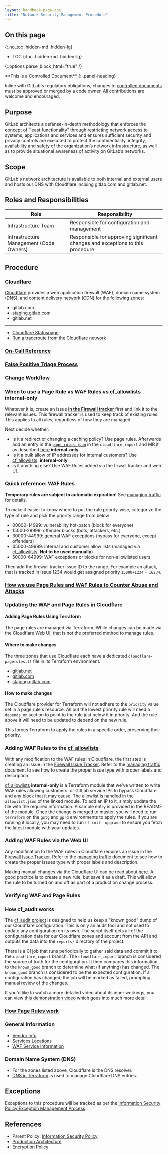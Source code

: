 ```yaml
---
layout: handbook-page-toc
title: "Network Security Management Procedure"
---
```


## On this page
{:.no_toc .hidden-md .hidden-lg}

- TOC
{:toc .hidden-md .hidden-lg}

{::options parse_block_html="true" /}

<div class="panel panel-gitlab-orange">
**This is a Controlled Document**
{: .panel-heading}
<div class="panel-body">

Inline with GitLab's regulatory obligations, changes to [controlled documents](https://about.gitlab.com/handbook/security/controlled-document-procedure.html) must be approved or merged by a code owner. All contributions are welcome and encouraged.

</div>
</div>

## Purpose

GitLab architects a defense-in-depth methodology that enforces the concept of “least functionality” through restricting network access to systems, applications and services and ensures sufficient security and privacy controls are executed to protect the confidentiality, integrity, availability and safety of the organization’s network infrastructure, as well as to provide situational awareness of activity on GitLab’s networks.

## Scope

GitLab's network architecture is available to both internal and external users and hosts our DNS with Cloudflare incluing gitlab.com and gitlab.net.

## Roles and Responsibilities

| Role  | Responsibility |
|-----------|-----------|
| Infrastructure Team | Responsible for configuration and management |
| Infrastructure Management (Code Owners) | Responsible for approving significant changes and exceptions to this procedure |

## Procedure

### Cloudflare

[Cloudflare](https://cloudflare.com) provides a web application firewall (WAF), domain name system
(DNS), and content delivery network (CDN) for the following zones:
 
- gitlab.com
- staging.gitlab.com
- gitlab.net
 
---
 
- [Cloudflare Statuspage](https://www.cloudflarestatus.com/)
- [Run a traceroute from the Cloudflare network](https://ops.gitlab.net/gitlab-com/gl-infra/cloudflare-traceroute)
 
### [On-Call Reference](https://gitlab.com/gitlab-com/runbooks/-/blob/master/docs/cloudflare/oncall.md)
 
### [False Positive Triage Process](https://gitlab.com/gitlab-com/runbooks/-/blob/master/docs/cloudflare/troubleshooting.md#false-positive-triage-process)
 
### [Change Workflow](https://gitlab.com/gitlab-com/gl-infra/reliability/-/issues/10993)
 
### When to use a Page Rule vs WAF Rules vs [cf_allowlists](https://ops.gitlab.net/gitlab-com/gl-infra/terraform-modules/cf_allowlists) **internal-only**
 
Whatever it is, create an issue [**in the Firewall tracker**](https://gitlab.com/gitlab-com/gl-infra/cloudflare-firewall/-/issues) first and link it to the relevant issues. This firewall tracker is used to keep track of existing rules. This applies to all rules, regardless of how they are managed.
 
Next decide whether:
 
- Is it a redirect or changing a caching policy? Use page rules. Afterwards add an entry in the [`page_rules.json`](https://ops.gitlab.net/gitlab-com/gl-infra/cloudflare-audit-log/-/blob/cloudflare_import/page_rules.json) in the `cloudflare_import` and MR it as described [here](https://ops.gitlab.net/gitlab-com/gl-infra/cloudflare-audit-log#how-do-i-apply-a-cloudflare-change-then) **internal-only**
- Is it a bulk allow of IP addresses for internal customers? Use [cf_allowlists](https://ops.gitlab.net/gitlab-com/gl-infra/terraform-modules/cf_allowlists). **internal-only**
- Is it anything else? Use WAF Rules added via the firwall tracker and web UI.
 
### Quick reference: WAF Rules
 
**Temporary rules are subject to automatic expiration!** See [managing traffic](https://gitlab.com/gitlab-com/runbooks/-/blob/5bee8d98f19b68b912e9adda83bae1bf2fa3d0dd/docs/cloudflare/managing-traffic.md) for details.
 
To make it easier to know where to put the rule priority-wise, categorize the type of rule and pick the priority range from below
 
- 00000-14999: vulnerability hot-patch (block for everyone)
- 15000-29999: offender blocks (bots, attackers, etc.)
- 30000-44999: general WAF exceptions (bypass for everyone, except offenders)
- 45000-49999: internal and customer allow lists  (managed via [cf_allowlists](https://ops.gitlab.net/gitlab-com/gl-infra/terraform-modules/cf_allowlists). **Not to be used manually**)
- 50000-64999: WAF exceptions or blocks for non-allowlisted users
 
Then add the firewall tracker issue ID to the range. For example an attack, that is tracked in issue 1234 would get assigned priority `15000+1234` = `16234`.
 
[cf_allowlists]: https://ops.gitlab.net/gitlab-com/gl-infra/terraform-modules/cf_allowlists
 
### [How we use Page Rules and WAF Rules to Counter Abuse and Attacks](https://gitlab.com/gitlab-com/gl-infra/reliability/-/issues/10277)
 
### Updating the WAF and Page Rules in Cloudflare
 
#### Adding Page Rules Using Terraform
 
The page rules are managed via Terraform. While changes can be made via the
Cloudflare Web UI, that is not the preferred method to manage rules.
 
#### Where to make changes
 
The three zones that use Cloudflare each have a dedicated
`cloudflare-pagerules.tf` file in its Terraform environment.
 
- [gitlab.net](https://ops.gitlab.net/gitlab-com/gitlab-com-infrastructure/-/blob/master/environments/ops/cloudflare-pagerules.tf)
- [gitlab.com](https://ops.gitlab.net/gitlab-com/gitlab-com-infrastructure/-/blob/master/environments/gprd/cloudflare-pagerules.tf)
- [staging.gitlab.com](https://ops.gitlab.net/gitlab-com/gitlab-com-infrastructure/-/blob/master/environments/gstg/cloudflare-pagerules.tf)
 
#### How to make changes
 
The Cloudflare provider for Terraform will not adhere to the `priority` value
set in a page rule's resource. All but the lowest priority rule will need a
`depends_on` section to point to the rule just below it in priority. And the
rule above it will need to be updated to depend on the new rule.
 
This forces Terraform to apply the rules in a specific order, preserving their
priority.
 
### Adding WAF Rules to the [cf_allowlists]
 
With any modification to the WAF rules in Cloudflare, the first step is
creating an issue in the [Firewall Issue Tracker](https://gitlab.com/gitlab-com/gl-infra/cloudflare-firewall).
Refer to the [managing traffic](https://gitlab.com/gitlab-com/runbooks/-/blob/5bee8d98f19b68b912e9adda83bae1bf2fa3d0dd/docs/cloudflare/managing-traffic.md) document to see how to
create the proper issue type with proper labels and description.
 
[cf_allowlists](https://ops.gitlab.net/gitlab-com/gl-infra/terraform-modules/cf_allowlists) **internal-only** is a Terraform module that we've written to write WAF rules allowing customers'
or GitLab service IPs to bypass Cloudflare and any block that it may cause. The
allowlist is handled in the `allowlist.json` of the linked module. To add an IP
to it, simply update the file with the required information. A sample entry is
provided in the README of the module. Once the change is merged to master, you
will need to run `terraform` on the `gstg` and `gprd` environments to apply the
rules. If you are running it locally, you may need to run `tf init -upgrade` to
ensure you fetch the latest module with your updates.
 
### Adding WAF Rules via the Web UI
 
Any modification to the WAF rules in Cloudflare requires an issue in the
[Firewall Issue Tracker](https://gitlab.com/gitlab-com/gl-infra/cloudflare-firewall).
Refer to the [managing traffic](https://gitlab.com/gitlab-com/runbooks/-/blob/5bee8d98f19b68b912e9adda83bae1bf2fa3d0dd/docs/cloudflare/managing-traffic.md) document to see how to
create the proper issues type with proper labels and description.
 
Making manual changes via the Cloudflare UI can be read about [here](https://developers.cloudflare.com/firewall/cf-dashboard/create-edit-delete-rules/).
A good practice is to create a new rule, but save it as a draft. This will
allow the rule to be turned on and off as part of a production change process.
 
### Verifying WAF and Page Rules
 
### How cf_audit works
 
The [cf_audit project](https://ops.gitlab.net/gitlab-com/gl-infra/cloudflare-audit-log)
is designed to help us keep a "known good" dump of our Cloudflare configuration.
This is only an audit tool and not used to update any configuration on its own.
The script itself gets all of the configuration data for our Cloudflare zones
and account from the API and outputs the data into the `reports/` directory of
the project.
 
There is a CI job that runs periodically to gather said data and commit it to
the `cloudflare_import` branch. The `cloudflare_import` branch is considered
the source of truth for the configuration. It then compares this information to
the `known_good` branch to determine what (if anything) has changed. The
`known_good` branch is considered to be the expected configuration. If a
configuration has changed, the job will be marked as failed, prompting manual
review of the changes.
 
If you'd like to watch a more detailed video about its inner workings, you can
view [this demonstration video](https://youtu.be/vTKyf-PS7Lo) which goes into
much more detail.
 
### [How Page Rules work](https://gitlab.com/gitlab-com/gl-infra/reliability/-/issues/10989)
 
### General Information
 
- [Vendor Info](https://gitlab.com/gitlab-com/runbooks/-/blob/5bee8d98f19b68b912e9adda83bae1bf2fa3d0dd/docs/cloudflare/vendor.md)
- [Services Locations](https://gitlab.com/gitlab-com/runbooks/-/blob/5bee8d98f19b68b912e9adda83bae1bf2fa3d0dd/docs/cloudflare/services-locations.md)
- [WAF Service Information](https://gitlab.com/gitlab-com/runbooks/-/blob/5bee8d98f19b68b912e9adda83bae1bf2fa3d0dd/docs/waf/README.md)
 
### Domain Name System (DNS)
 
- For the zones listed above, Cloudflare is the DNS resolver.
- [DNS in Terraform](https://ops.gitlab.net/gitlab-com/gitlab-com-infrastructure/-/tree/master/environments/dns) is used to manage Cloudflare DNS entries.

## Exceptions

Exceptions to this procedure will be tracked as per the [Information Security Policy Exception Management Process](https://about.gitlab.com/handbook/security/#information-security-policy-exception-management-process).


## References
* Parent Policy: [Information Security Policy](/handbook/security/)
* [Production Architecture](https://about.gitlab.com/handbook/engineering/infrastructure/production/architecture/)
* [Encryption Policy](https://about.gitlab.com/handbook/security/threat-management/vulnerability-management/encryption-policy.html#encryption-in-transit)

